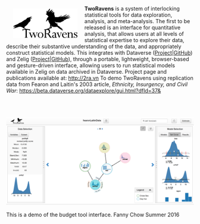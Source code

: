 <a href="http://datascience.iq.harvard.edu/tworavens"><img src="images/TwoRavens.png" align="left" height="80" vspace="8" hspace="18"></a> **TwoRavens** is a system of interlocking statistical tools for data exploration, analysis, and meta-analysis.  The first to be released is an interface for quantitative analysis, that allows users at all levels of statistical expertise to explore their data, describe their substantive understanding of the data, and appropriately construct statistical models. This integrates with Dataverse ([Project](http://dataverse.org)|[GitHub](https://github.com/IQSS/dataverse)) and Zelig ([Project](http://zeligproject.org)|[GitHub](https://github.com/IQSS/Zelig)), through a portable, lightweight, browser-based and gesture-driven interface, allowing users to run statistical models available in Zelig on data archived in Dataverse.  Project page and publications available at: http://2ra.vn To demo TwoRavens using replication data from Fearon and Laitin's 2003 article, *Ethnicity, Insurgency, and Civil War*:
https://beta.dataverse.org/dataexplore/gui.html?dfId=37&

<br><br>

![Example Page](images/example2Rpage.png)

This is a demo of the budget tool interface.
Fanny Chow
Summer 2016
